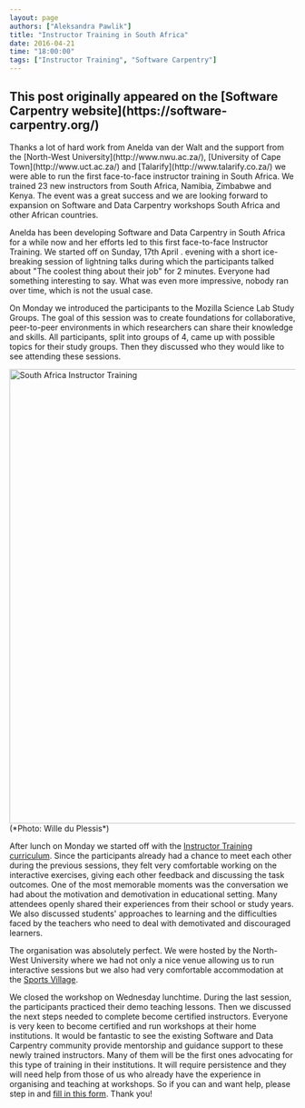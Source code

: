 ```yaml
---
layout: page
authors: ["Aleksandra Pawlik"]
title: "Instructor Training in South Africa"
date: 2016-04-21
time: "18:00:00"
tags: ["Instructor Training", "Software Carpentry"]
---
```


<h2>This post originally appeared on the [Software Carpentry website](https://software-carpentry.org/)</h2>
Thanks a lot of hard work from Anelda van der Walt and the support from the [North-West University](http://www.nwu.ac.za/), [University of Cape Town](http://www.uct.ac.za/) and [Talarify](http://www.talarify.co.za/)
we were able to run the first face-to-face instructor training in South Africa. We trained 23 new instructors
 from South Africa, Namibia, Zimbabwe and Kenya. The event was a great success and we are looking forward to
 expansion on Software and Data Carpentry workshops South Africa and other African countries.

Anelda has been developing Software and Data Carpentry in South Africa for a while now
 and her efforts led to this first face-to-face Instructor Training. We started off on Sunday,  17th April
. evening with a short ice-breaking session of lightning talks during which the participants talked 
about "The coolest thing about their job" for 2 minutes. Everyone had something interesting to say. What
 was even more impressive, nobody ran over time, which is not the usual case.

On Monday we introduced the participants to the Mozilla Science Lab Study Groups. The goal of this session 
was to create foundations for collaborative, peer-to-peer environments in which researchers can share 
their knowledge and skills. All participants, split into groups of 4, came up with possible topics for their study
 groups. Then they discussed who they would like to see attending these sessions.

<img src="../../../files/2016/04/south-africa-instr-training.jpg" alt="South Africa Instructor Training" width="800px">
(*Photo: Wille du Plessis*)

After lunch on Monday we started off with the [Instructor Training curriculum]({{site.training_url}}).
Since the participants
 already had a chance to meet each other during the previous sessions, they felt very comfortable
 working on the interactive exercises, giving each other feedback and discussing the task outcomes. 
One of the most memorable moments was the conversation we had about the motivation and demotivation in
 educational setting. Many attendees openly shared their experiences from their school or
 study years. We also discussed students' approaches to learning and the difficulties faced by the teachers
 who need to deal with demotivated and discouraged learners.

The organisation was absolutely perfect. We were hosted by the North-West University where we had not 
only a nice venue allowing us to run interactive sessions but we also had very comfortable
 accommodation at the [Sports Village](http://www.nwu.ac.za/nwu-potchefstroom-campus-news-sports-village-accommodates-blitz-boks). 

We closed the workshop on Wednesday lunchtime. During the last session, the
 participants practiced their demo teaching lessons. Then we discussed the next steps needed
 to complete become certified instructors. Everyone is very keen to become certified and run
 workshops at their home institutions. It would be fantastic to see the existing Software and Data Carpentry community
 provide mentorship and guidance support to these newly trained instructors. Many of them will be the first ones
 advocating for this type of training in their institutions. It will require persistence and they will need help from
 those of us who already have the experience in organising and teaching at workshops. 
So if you can and want help, please step in and [fill in this form](http://goo.gl/forms/idZt3rsPrL). Thank you!

